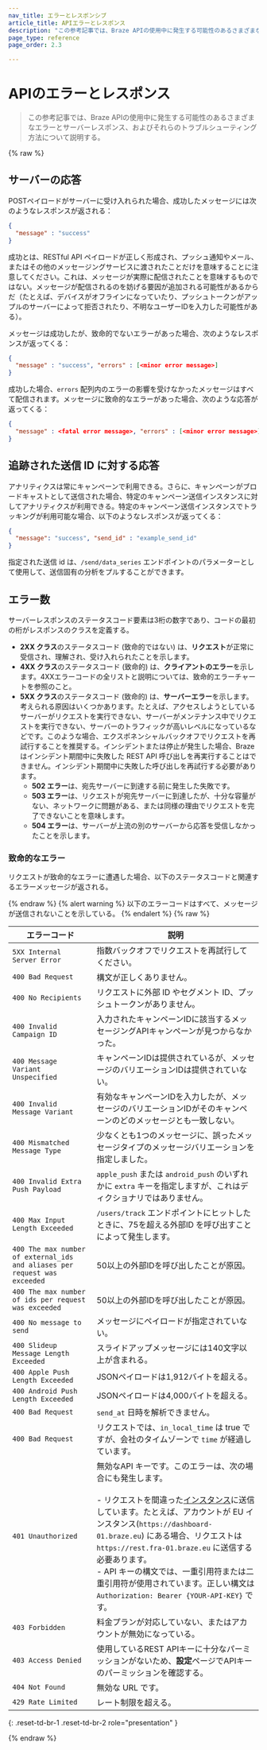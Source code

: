```yaml
---
nav_title: エラーとレスポンシブ
article_title: APIエラーとレスポンス
description: "この参考記事では、Braze APIの使用中に発生する可能性のあるさまざまなエラーとサーバーレスポンス、およびそれらのトラブルシューティング方法について説明する。" 
page_type: reference
page_order: 2.3

---
```

# APIのエラーとレスポンス

> この参考記事では、Braze APIの使用中に発生する可能性のあるさまざまなエラーとサーバーレスポンス、およびそれらのトラブルシューティング方法について説明する。 

{% raw %}

## サーバーの応答

POSTペイロードがサーバーに受け入れられた場合、成功したメッセージには次のようなレスポンスが返される：

```json
{
  "message" : "success"
}
```

成功とは、RESTful API ペイロードが正しく形成され、プッシュ通知やメール、またはその他のメッセージングサービスに渡されたことだけを意味することに注意してください。これは、メッセージが実際に配信されたことを意味するものではない。メッセージが配信されるのを妨げる要因が追加される可能性があるからだ（たとえば、デバイスがオフラインになっていたり、プッシュトークンがアップルのサーバーによって拒否されたり、不明なユーザーIDを入力した可能性がある）。

メッセージは成功したが、致命的でないエラーがあった場合、次のようなレスポンスが返ってくる：

```json
{
  "message" : "success", "errors" : [<minor error message>]
}
```

成功した場合、`errors` 配列内のエラーの影響を受けなかったメッセージはすべて配信されます。メッセージに致命的なエラーがあった場合、次のような応答が返ってくる：

```json
{
  "message" : <fatal error message>, "errors" : [<minor error message>]
}
```

## 追跡された送信 ID に対する応答

アナリティクスは常にキャンペーンで利用できる。さらに、キャンペーンがブロードキャストとして送信された場合、特定のキャンペーン送信インスタンスに対してアナリティクスが利用できる。特定のキャンペーン送信インスタンスでトラッキングが利用可能な場合、以下のようなレスポンスが返ってくる：

```json
{
  "message": "success", "send_id" : "example_send_id"
}
```

指定された送信 id は、`/send/data_series` エンドポイントのパラメーターとして使用して、送信固有の分析をプルすることができます。

## エラー数

サーバーレスポンスのステータスコード要素は3桁の数字であり、コードの最初の桁がレスポンスのクラスを定義する。

- **2XX クラス**のステータスコード (致命的ではない) は、**リクエスト**が正常に受信され、理解され、受け入れられたことを示します。
- **4XX クラス**のステータスコード (致命的) は、**クライアントのエラー**を示します。4XXエラーコードの全リストと説明については、致命的エラーチャートを参照のこと。
- **5XX クラス**のステータスコード (致命的) は、**サーバーエラー**を示します。考えられる原因はいくつかあります。たとえば、アクセスしようとしているサーバーがリクエストを実行できない、サーバーがメンテナンス中でリクエストを実行できない、サーバーのトラフィックが高いレベルになっているなどです。このような場合、エクスポネンシャルバックオフでリクエストを再試行することを推奨する。インシデントまたは停止が発生した場合、Braze はインシデント期間中に失敗した REST API 呼び出しを再実行することはできません。インシデント期間中に失敗した呼び出しを再試行する必要があります。
  - **502 エラー**は、宛先サーバーに到達する前に発生した失敗です。
  - **503 エラー**は、リクエストが宛先サーバーに到達したが、十分な容量がない、ネットワークに問題がある、または同様の理由でリクエストを完了できないことを意味します。
  - **504 エラー**は、サーバーが上流の別のサーバーから応答を受信しなかったことを示します。

### 致命的なエラー

リクエストが致命的なエラーに遭遇した場合、以下のステータスコードと関連するエラーメッセージが返される。

{% endraw %}
{% alert warning %}
以下のエラーコードはすべて、メッセージが送信されないことを示している。
{% endalert %}
{% raw %}

| エラーコード | 説明 |
|---|---|
| `5XX Internal Server Error` | 指数バックオフでリクエストを再試行してください。|
| `400 Bad Request` | 構文が正しくありません。|
| `400 No Recipients` | リクエストに外部 ID やセグメント ID、プッシュトークンがありません。|
| `400 Invalid Campaign ID` | 入力されたキャンペーンIDに該当するメッセージングAPIキャンペーンが見つからなかった。|
| `400 Message Variant Unspecified` | キャンペーンIDは提供されているが、メッセージのバリエーションIDは提供されていない。|
| `400 Invalid Message Variant` | 有効なキャンペーンIDを入力したが、メッセージのバリエーションIDがそのキャンペーンのどのメッセージとも一致しない。|
| `400 Mismatched Message Type` | 少なくとも1つのメッセージに、誤ったメッセージタイプのメッセージバリエーションを指定しました。|
| `400 Invalid Extra Push Payload` | `apple_push` または `android_push` のいずれかに `extra` キーを指定しますが、これはディクショナリではありません。|
| `400 Max Input Length Exceeded` | `/users/track` エンドポイントにヒットしたときに、75を超える外部ID を呼び出すことによって発生します。|
| `400 The max number of external_ids and aliases per request was exceeded` | 50以上の外部IDを呼び出したことが原因。|
| `400 The max number of ids per request was exceeded` | 50以上の外部IDを呼び出したことが原因。|
| `400 No message to send` | メッセージにペイロードが指定されていない。|
| `400 Slideup Message Length Exceeded` | スライドアップメッセージには140文字以上が含まれる。|
| `400 Apple Push Length Exceeded` | JSONペイロードは1,912バイトを超える。|
| `400 Android Push Length Exceeded` | JSONペイロードは4,000バイトを超える。|
| `400 Bad Request` | `send_at` 日時を解析できません。|
| `400 Bad Request` | リクエストでは、`in_local_time` は true ですが、会社のタイムゾーンで `time` が経過しています。|
| `401 Unauthorized` | 無効なAPI キーです。このエラーは、次の場合にも発生します。<br><br> \- リクエストを間違った[インスタンス]({{site.baseurl}}/user_guide/administrative/access_braze/sdk_endpoints/)に送信しています。たとえば、アカウントが EU インスタンス(`https://dashboard-01.braze.eu`) にある場合、リクエストは `https://rest.fra-01.braze.eu` に送信する必要あります。<br>\- API キーの構文では、一重引用符または二重引用符が使用されています。正しい構文は `Authorization: Bearer {YOUR-API-KEY}` です。 |
| `403 Forbidden` | 料金プランが対応していない、またはアカウントが無効になっている。|
| `403 Access Denied` | 使用しているREST APIキーに十分なパーミッションがないため、**設定**ページでAPIキーのパーミッションを確認する。|
| `404 Not Found` | 無効な URL です。 |
| `429 Rate Limited` | レート制限を超える。 |
{: .reset-td-br-1 .reset-td-br-2 role="presentation" }

{% endraw %}
